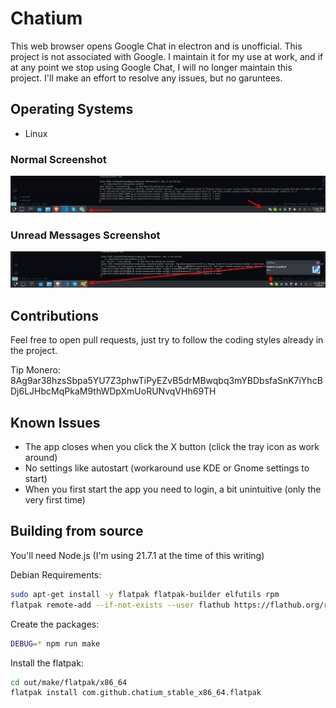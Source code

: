 # Chatium

This web browser opens Google Chat in electron and is unofficial. This project is not associated with Google. I maintain it for my use at work, and if at any
point we stop using Google Chat, I will no longer maintain this project. I'll make an effort to resolve any issues, but no garuntees.

## Operating Systems

- Linux

### Normal Screenshot

![Screenshot Read](images/screenshot_read.png)

### Unread Messages Screenshot

![Screenshot Unread](images/screenshot_unread.png)

## Contributions

Feel free to open pull requests, just try to follow the coding styles already in the project.

Tip Monero: 8Ag9ar38hzsSbpa5YU7Z3phwTiPyEZvB5drMBwqbq3mYBDbsfaSnK7iYhcBDj6LJHbcMqPkaM9thWDpXmUoRUNvqVHh69TH

## Known Issues

- The app closes when you click the X button (click the tray icon as work around)
- No settings like autostart (workaround use KDE or Gnome settings to start)
- When you first start the app you need to login, a bit unintuitive (only the very first time)

## Building from source

You'll need Node.js (I'm using 21.7.1 at the time of this writing)

Debian Requirements:
```bash
sudo apt-get install -y flatpak flatpak-builder elfutils rpm
flatpak remote-add --if-not-exists --user flathub https://flathub.org/repo/flathub.flatpakrepo
```

Create the packages:
```bash
DEBUG=* npm run make
```

Install the flatpak:
```bash
cd out/make/flatpak/x86_64
flatpak install com.github.chatium_stable_x86_64.flatpak
```